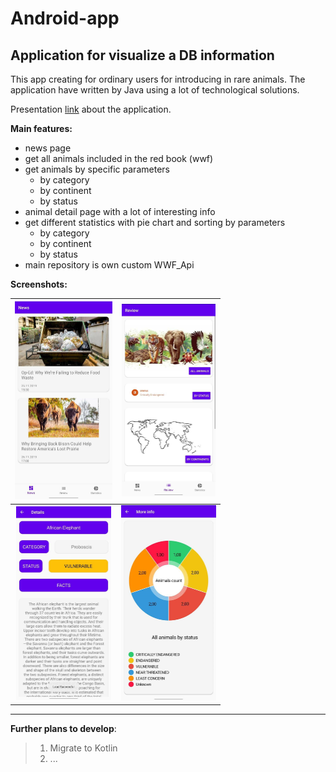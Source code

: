 # Android-app 

## Application for visualize a DB information

This app creating for ordinary users for introducing in rare animals.
The application have written by Java using a lot of technological solutions.

Presentation [link](https://drive.google.com/file/d/1B-BwjIcDS7KksuuMefyahdSOE6TFurzn/view) about the application.

**Main features:**

* news page
* get all animals included in the red book (wwf) 
* get animals by specific parameters
  * by category
  * by continent
  * by status
* animal detail page with a lot of interesting info
* get different statistics with pie chart and sorting by parameters
  * by category
  * by continent
  * by status
* main repository is own custom WWF_Api

**Screenshots:**

| <img src="https://raw.githubusercontent.com/shadow199639/WWF_Online/master/README.assets/image-20200903160253149.png" style="zoom:50%"/> | <img src="https://raw.githubusercontent.com/shadow199639/WWF_Online/master/README.assets/image-20200903160315193.png" style="zoom:50%"/> |
| :----------------------------------------------------------: | :----------------------------------------------------------: |
| <img src="https://raw.githubusercontent.com/shadow199639/WWF_Online/master/README.assets/image-20200903160358519.png" style="zoom:50%"/> | <img src="https://raw.githubusercontent.com/shadow199639/WWF_Online/master/README.assets/image-20200903160407279.png" style="zoom:50%"/> |

------

**Further plans to develop**:

> 1. Migrate to Kotlin
> 2. ...
